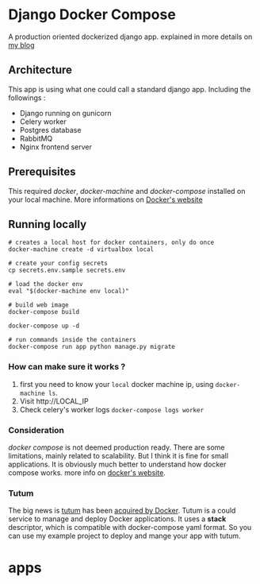 # Django Docker Compose #
A production oriented dockerized django app. explained in more details on [my blog](http://damdev.me/docker/2015/10/28/docker-compose-django.html)

## Architecture ##
This app is using what one could call a standard django app. Including the followings :
- Django running on gunicorn
- Celery worker
- Postgres database
- RabbitMQ
- Nginx frontend server

## Prerequisites ##
This required *docker*, *docker-machine* and *docker-compose* installed on your local machine. More informations on [Docker's website](https://docs.docker.com/installation/mac/)

## Running locally ##
```
# creates a local host for docker containers, only do once
docker-machine create -d virtualbox local

# create your config secrets
cp secrets.env.sample secrets.env

# load the docker env
eval "$(docker-machine env local)"

# build web image
docker-compose build

docker-compose up -d

# run commands inside the containers
docker-compose run app python manage.py migrate
```

### How can make sure it works ? ###
1. first you need to know your `local` docker machine ip, using `docker-machine ls`.
2. Visit http://LOCAL_IP
3. Check celery's worker logs `docker-compose logs worker`


### Consideration ###
*docker compose* is not deemed production ready. There are some limitations, mainly related to scalability. But I think it is fine for small applications. It is obviously much better to understand how docker compose works.
more info on [docker's website](https://docs.docker.com/compose/production/).

### Tutum ###
The big news is [tutum](https://www.tutum.co/) has been [acquired by Docker](http://blog.docker.com/2015/10/docker-acquires-tutum/). Tutum is a could service to manage and deploy Docker applications. It uses a **stack** descriptor, which is compatible with docker-compose yaml format. So you can use my example project to deploy and mange your app with tutum.
# apps
